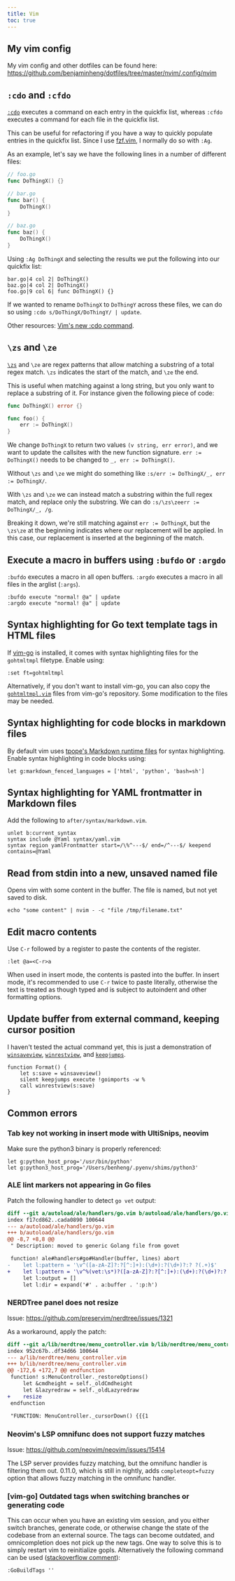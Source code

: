 ```yaml
---
title: Vim
toc: true
---
```


## My vim config

My vim config and other dotfiles can be found here:
https://github.com/benjaminheng/dotfiles/tree/master/nvim/.config/nvim

## `:cdo` and `:cfdo`

[`:cdo`](https://vimhelp.org/quickfix.txt.html#%3Acdo) executes a command on
each entry in the quickfix list, whereas `:cfdo` executes a command for each
file in the quickfix list.

This can be useful for refactoring if you have a way to quickly populate
entries in the quickfix list. Since I use
[fzf.vim](https://github.com/junegunn/fzf.vim), I normally do so with `:Ag`.

As an example, let's say we have the following lines in a number of different files:

```go
// foo.go
func DoThingX() {}

// bar.go
func bar() {
    DoThingX()
}

// baz.go
func baz() {
    DoThingX()
}
```

Using `:Ag DoThingX` and selecting the results we put the following into our
quickfix list:

```vim
bar.go|4 col 2| DoThingX()
baz.go|4 col 2| DoThingX()
foo.go|9 col 6| func DoThingX() {}
```

If we wanted to rename `DoThingX` to `DoThingY` across these files, we can do
so using `:cdo s/DoThingX/DoThingY/ | update`.

Other resources: [Vim's new :cdo
command](https://chrisarcand.com/vims-new-cdo-command/).

## `\zs` and `\ze`

[`\zs`](https://vimhelp.org/pattern.txt.html#%2F%5Czs) and `\ze` are regex
patterns that allow matching a substring of a total regex match. `\zs`
indicates the start of the match, and `\ze` the end.

This is useful when matching against a long string, but you only want to
replace a substring of it. For instance given the following piece of code:

```go
func DoThingX() error {}

func foo() {
    err := DoThingX()
}
```

We change `DoThingX` to return two values `(v string, err error)`, and we want
to update the callsites with the new function signature. `err := DoThingX()`
needs to be changed to `_, err := DoThingX()`.

Without `\zs` and `\ze` we might do something like `:s/err := DoThingX/_, err
:= DoThingX/`.

With `\zs` and `\ze` we can instead match a substring within the full regex
match, and replace only the substring. We can do `:s/\zs\zeerr := DoThingX/_, /g`.

Breaking it down, we're still matching against `err := DoThingX`, but the
`\zs\ze` at the beginning indicates where our replacement will be applied. In
this case, our replacement is inserted at the beginning of the match.

## Execute a macro in buffers using `:bufdo` or `:argdo`

`:bufdo` executes a macro in all open buffers. `:argdo` executes a macro in all
files in the arglist (`:args`).

```vim
:bufdo execute "normal! @a" | update
:argdo execute "normal! @a" | update
```

## Syntax highlighting for Go text template tags in HTML files

If [vim-go](https://github.com/fatih/vim-go) is installed, it comes with syntax
highlighting files for the `gohtmltmpl` filetype. Enable using:

```vim
:set ft=gohtmltmpl
```

Alternatively, if you don't want to install vim-go, you can also copy the
[`gohtmltmpl.vim`](https://github.com/fatih/vim-go/blob/00c5f2dad170131c0c850dbf331d63ddf515116d/syntax/gohtmltmpl.vim)
files from vim-go's repository. Some modification to the files may be needed.

## Syntax highlighting for code blocks in markdown files

By default vim uses [tpope's Markdown runtime
files](https://github.com/tpope/vim-markdown) for syntax highlighting. Enable syntax highlighting in code blocks using:

```vim
let g:markdown_fenced_languages = ['html', 'python', 'bash=sh']
```

## Syntax highlighting for YAML frontmatter in Markdown files

Add the following to `after/syntax/markdown.vim`.

```vim
unlet b:current_syntax
syntax include @Yaml syntax/yaml.vim
syntax region yamlFrontmatter start=/\%^---$/ end=/^---$/ keepend contains=@Yaml
```

## Read from stdin into a new, unsaved named file

Opens vim with some content in the buffer. The file is named, but not yet
saved to disk.

```
echo "some content" | nvim - -c "file /tmp/filename.txt"
```

## Edit macro contents

Use `C-r` followed by a register to paste the contents of the register.

```
:let @a=<C-r>a
```

When used in insert mode, the contents is pasted into the buffer. In insert mode,
it's recommended to use `C-r` twice to paste literally, otherwise the text is
treated as though typed and is subject to autoindent and other formatting
options.

## Update buffer from external command, keeping cursor position

I haven't tested the actual command yet, this is just a demonstration of
[`winsaveview`](https://vimhelp.org/builtin.txt.html#winsaveview%28%29),
[`winrestview`](https://vimhelp.org/builtin.txt.html#winrestview%28%29), and
[`keepjumps`](https://vimhelp.org/motion.txt.html#%3Akeepjumps).

```
function Format() {
    let s:save = winsaveview()
    silent keepjumps execute !goimports -w %
    call winrestview(s:save)
}
```

## Common errors

### Tab key not working in insert mode with UltiSnips, neovim

Make sure the python3 binary is properly referenced:

```vim
let g:python_host_prog='/usr/bin/python'
let g:python3_host_prog='/Users/benheng/.pyenv/shims/python3'
```

### ALE lint markers not appearing in Go files

Patch the following handler to detect `go vet` output:

```diff
diff --git a/autoload/ale/handlers/go.vim b/autoload/ale/handlers/go.vim
index f17cd862..cada0890 100644
--- a/autoload/ale/handlers/go.vim
+++ b/autoload/ale/handlers/go.vim
@@ -8,7 +8,8 @@
 " Description: moved to generic Golang file from govet

 function! ale#handlers#go#Handler(buffer, lines) abort
-    let l:pattern = '\v^([a-zA-Z]?:?[^:]+):(\d+):?(\d+)?:? ?(.+)$'
+    let l:pattern = '\v^%(vet:\s*)?([a-zA-Z]?:?[^:]+):(\d+):?(\d+)?:? ?(.+)$'
     let l:output = []
     let l:dir = expand('#' . a:buffer . ':p:h')
```

### NERDTree panel does not resize

Issue: https://github.com/preservim/nerdtree/issues/1321

As a workaround, apply the patch:

```diff
diff --git a/lib/nerdtree/menu_controller.vim b/lib/nerdtree/menu_controller.vim
index 952c67b..df34d66 100644
--- a/lib/nerdtree/menu_controller.vim
+++ b/lib/nerdtree/menu_controller.vim
@@ -172,6 +172,7 @@ endfunction
 function! s:MenuController._restoreOptions()
     let &cmdheight = self._oldCmdheight
     let &lazyredraw = self._oldLazyredraw
+    resize
 endfunction
 
 "FUNCTION: MenuController._cursorDown() {{{1
```

### Neovim's LSP omnifunc does not support fuzzy matches

Issue: https://github.com/neovim/neovim/issues/15414

The LSP server provides fuzzy matching, but the omnifunc handler is filtering
them out. 0.11.0, which is still in nightly, adds `completeopt=fuzzy` option
that allows fuzzy matching in the omnifunc handler.

### [vim-go] Outdated tags when switching branches or generating code

This can occur when you have an existing vim session, and you either switch
branches, generate code, or otherwise change the state of the codebase from an
external source. The tags can become outdated, and omnicompletion does not pick
up the new tags. One way to solve this is to simply restart vim to reinitialize
gopls. Alternatively the following command can be used ([stackoverflow
comment](https://github.com/fatih/vim-go/issues/2550#issuecomment-815576448)):

```
:GoBuildTags ''
```
